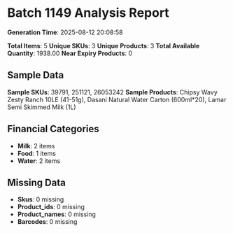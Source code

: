 # Batch 1149 Analysis Report

**Generation Time**: 2025-08-12 20:08:58

**Total Items**: 5
**Unique SKUs**: 3
**Unique Products**: 3
**Total Available Quantity**: 1938.00
**Near Expiry Products**: 0

## Sample Data
**Sample SKUs**: 39791, 251121, 26053242
**Sample Products**: Chipsy Wavy Zesty Ranch 10LE (41-51g), Dasani Natural Water Carton (600ml*20), Lamar Semi Skimmed Milk (1L)

## Financial Categories
- **Milk**: 2 items
- **Food**: 1 items
- **Water**: 2 items

## Missing Data
- **Skus**: 0 missing
- **Product_ids**: 0 missing
- **Product_names**: 0 missing
- **Barcodes**: 0 missing
